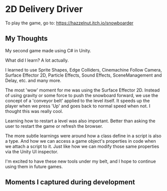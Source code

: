 # 2D Delivery Driver 

To play the game, go to: https://hazzelnut.itch.io/snowboarder

## My Thoughts

My second game made using C# in Unity. 

What did I learn? A lot actually.

I learned to use Sprite Shapes, Edge Colliders, Cinemachine Follow Camera, Surface Effector 2D, Particle Effects, Sound Effects, SceneManagement and Delay, etc. and many more.

The most 'wow' moment for me was using the Surface Effector 2D. Instead of using gravity or some force to push the snowboard forward, we use the concept of a 'conveyor belt' applied to the level itself. It speeds up the player when we press 'Up' and goes back to normal speed when not. I thought this was really cool.

Learning how to restart a level was also important. Better than asking the user to restart the game or refresh the browser.

The more subtle learnings were around how a class define in a script is also a type. And how we can access a game object's properties in code when we attach a script to it. Just like how we can modify those same properties via the Unity UI inspector.

I'm excited to have these new tools under my belt, and I hope to continue using them in future games.

## Moments I captured during development




